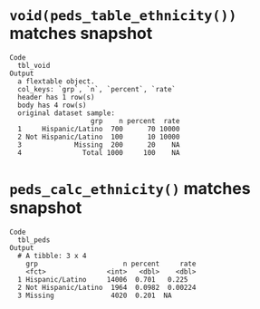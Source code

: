 # `void(peds_table_ethnicity())` matches snapshot

    Code
      tbl_void
    Output
      a flextable object.
      col_keys: `grp`, `n`, `percent`, `rate` 
      header has 1 row(s) 
      body has 4 row(s) 
      original dataset sample: 
                        grp    n percent  rate
      1     Hispanic/Latino  700      70 10000
      2 Not Hispanic/Latino  100      10 10000
      3             Missing  200      20    NA
      4               Total 1000     100    NA

# `peds_calc_ethnicity()` matches snapshot

    Code
      tbl_peds
    Output
      # A tibble: 3 x 4
        grp                     n percent     rate
        <fct>               <int>   <dbl>    <dbl>
      1 Hispanic/Latino     14006  0.701   0.225  
      2 Not Hispanic/Latino  1964  0.0982  0.00224
      3 Missing              4020  0.201  NA      

